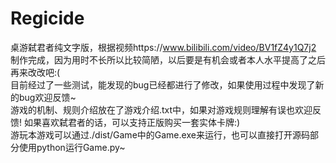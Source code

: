 # Regicide
桌游弑君者纯文字版，根据视频https://www.bilibili.com/video/BV1fZ4y1Q7j2 制作完成，因为用时不长所以比较简陋，以后要是有机会或者本人水平提高了之后再来改改吧:(  
目前经过了一些测试，能发现的bug已经都进行了修改，如果使用过程中发现了新的bug欢迎反馈~  
游戏的机制、规则介绍放在了游戏介绍.txt中，如果对游戏规则理解有误也欢迎反馈!
如果喜欢弑君者的话，可以支持正版购买一套实体卡牌:)  
游玩本游戏可以通过./dist/Game中的Game.exe来运行，也可以直接打开源码部分使用python运行Game.py~
